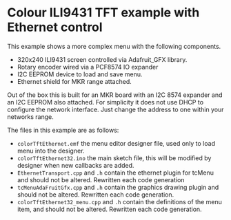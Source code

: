 # Colour ILI9431 TFT example with Ethernet control

 This example shows a more complex menu with the following components.
 
 * 320x240 ILI9431 screen controlled via Adafruit_GFX library.
 * Rotary encoder wired via a PCF8574 IO expander
 * I2C EEPROM device to load and save menu.
 * Ethernet shield for MKR range attached.

 Out of the box this is built for an MKR board with an I2C 8574 expander and an I2C EEPROM also attached. For simplicity it does not use DHCP to configure the network interface. Just change the address to one within your networks range.

 The files in this example are as follows:

 * `colorTftEthernet.emf` the menu editor designer file, used only to load menu into the designer.
 * `colorTftEthernet32.ino` the main sketch file, this will be modified by designer when new callbacks are added.
 * `EthernetTransport.cpp` and `.h` contain the ethernet plugin for tcMenu and should not be altered. Rewritten each code generation
 * `tcMenuAdaFruitGfx.cpp` and `.h` contain the graphics drawing plugin and should not be altered. Rewritten each code generation.
 * `colorTftEthernet32_menu.cpp` and `.h` contain the definitions of the menu item, and should not be altered. Rewritten each code generation.
 